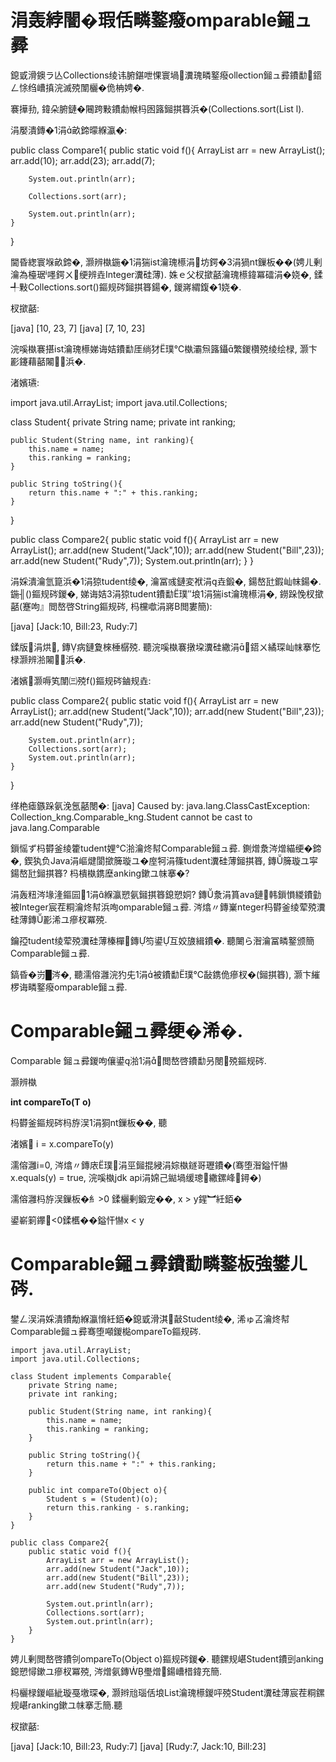 # 涓轰綍闇�瑕佸疄鐜癈omparable鎺ュ彛

鎴戜滑鐭ラ亾Collections绫讳腑鍖呭惈寰堝瀵瑰疄鐜癈ollection鎺ュ彛鐨勫鍣ㄥ悇绉嶆搷浣滅殑闈欐�佹柟娉�.

褰撶劧, 鍏朵腑鏈�闀跨敤鐨勮帿杩囦簬鎺掑簭浜�(Collections.sort(List l).

涓嬮潰鏄�1涓畝鍗曚緥瀛�:

public class Compare1{
    public static void f(){
        ArrayList arr = new ArrayList();
        arr.add(10);
        arr.add(23);
        arr.add(7);
 
        System.out.println(arr);
 
        Collections.sort(arr);
        
        System.out.println(arr);
    } 
}

閫昏緫寰堢畝鍗�, 灏辨槸鍦�1涓猯ist瀹瑰櫒涓坊鍔�3涓猧nt鏁板��(娉ㄦ剰瀹為檯琚嚜鍔ㄨ绠辨垚Integer瀵硅薄).
姝ｅ父杈撳嚭瀹瑰櫒鍏冪礌涓�娆�, 鍒╃敤Collections.sort()鏂规硶鎺掑簭鍚�, 鍐嶈緭鍑�1娆�.


杈撳嚭:

   [java] [10, 23, 7]
   [java] [7, 10, 23]


浣嗘槸褰揕ist瀹瑰櫒娣诲姞鐨勫厓绱犲璞℃槸灞炰簬鑷繁鍐欑殑绫绘椂, 灏卞彲鑳藉嚭闂浜�.

渚嬪瓙:

import java.util.ArrayList;
import java.util.Collections;
 
class Student{
    private String name;
    private int ranking;
 
    public Student(String name, int ranking){
        this.name = name;
        this.ranking = ranking;
    } 
 
    public String toString(){
        return this.name + ":" + this.ranking;
    }
}
 
public class Compare2{
    public static void f(){
        ArrayList arr = new ArrayList();
        arr.add(new Student("Jack",10));
        arr.add(new Student("Bill",23));
        arr.add(new Student("Rudy",7)); 
        System.out.println(arr);
    } 
}

涓婇潰瀹氫箟浜�1涓猄tudent绫�, 瀹冨彧鏈変袱涓垚鍛�, 鍚嶅瓧鍜屾帓鍚�.
鍦╢()鏂规硶鍐�, 娣诲姞3涓猄tudent鐨勫璞″埌1涓猯ist瀹瑰櫒涓�, 鐒跺悗杈撳嚭(蹇呴』閲嶅啓String鏂规硶, 杩欓噷涓嶈В閲婁簡):

[java] [Jack:10, Bill:23, Rudy:7]

鍒版涓烘, 鏄病鏈夐棶棰樼殑. 聽浣嗘槸褰撴垜瀵硅繖涓鍣ㄨ繘琛屾帓搴忔椂灏辨湁闂浜�.

渚嬪灏嗕笂闈㈢殑f()鏂规硶鏀规垚:

public class Compare2{
    public static void f(){
        ArrayList arr = new ArrayList();
        arr.add(new Student("Jack",10));
        arr.add(new Student("Bill",23));
        arr.add(new Student("Rudy",7));
 
        System.out.println(arr);
        Collections.sort(arr);
        System.out.println(arr);
    } 
}

缂栬瘧鏃跺氨浼氬嚭閿�:
 [java] Caused by: java.lang.ClassCastException: Collection_kng.Comparable_kng.Student cannot be cast to java.lang.Comparable

鎻愮ず杩欎釜绫籗tudent娌℃湁瀹炵幇Comparable鎺ュ彛.
鍘熷洜涔熷緢绠�鍗�, 鍥犱负Java涓嶇煡閬撳簲璇ユ�庢牱涓篠tudent瀵硅薄鎺掑簭, 鏄簲璇ユ寜鍚嶅瓧鎺掑簭? 杩樻槸鎸塺anking鏉ユ帓搴�?


涓轰粈涔堟湰鏂囩1涓緥瀛愬氨鎺掑簭鎴愬姛? 鏄洜涓篔ava鏈韩鎻愪緵鐨勭被Integer宸茬粡瀹炵幇浜咰omparable鎺ュ彛. 涔熻〃鏄嶪nteger杩欎釜绫荤殑瀵硅薄鏄彲浠ユ瘮杈冪殑.


鑰孲tudent绫荤殑瀵硅薄榛樿鏄笉鍙互姣旇緝鐨�. 聽闄ら潪瀹冨疄鐜颁簡Comparable鎺ュ彛.


鎬昏�岃█涔�, 聽濡傛灉浣犳兂1涓被鐨勫璞℃敮鎸佹瘮杈�(鎺掑簭), 灏卞繀椤诲疄鐜癈omparable鎺ュ彛.


# Comparable鎺ュ彛绠�浠�.

Comparable 鎺ュ彛鍐呴儴鍙湁1涓閲嶅啓鐨勫叧閿殑鏂规硶.

灏辨槸

**int compareTo(T o)**

杩欎釜鏂规硶杩斿洖1涓狪nt鏁板��, 聽

渚嬪 i = x.compareTo(y)

濡傛灉i=0, 涔熻〃鏄庡璞涓巠鎺掍綅涓婃槸鐩哥瓑鐨�(骞堕潪鎰忓懗x.equals(y) = true, 浣嗘槸jdk api涓婂己鐑堝缓璁繖鏍峰鐞�)

濡傛灉杩斿洖鏁板�糹>0 鍒欐剰鍛宠��, x > y鍟︼紝銆�

鍙嶄箣鑻<0鍒欍��鎰忓懗x < y


# Comparable鎺ュ彛鐨勫疄鐜板強鐢ㄦ硶.
鐢ㄥ洖涓婇潰鐨勪緥瀛愶紝銆�鎴戜滑淇敼Student绫�, 浠ゅ叾瀹炵幇Comparable鎺ュ彛骞堕噸鍐檆ompareTo鏂规硶.

    import java.util.ArrayList;
    import java.util.Collections;

    class Student implements Comparable{
        private String name;
        private int ranking;
 
        public Student(String name, int ranking){
            this.name = name;
            this.ranking = ranking;
        } 
 
        public String toString(){
            return this.name + ":" + this.ranking;
        }
 
        public int compareTo(Object o){
            Student s = (Student)(o);
            return this.ranking - s.ranking;
        }
    }
 
    public class Compare2{
        public static void f(){
            ArrayList arr = new ArrayList();
            arr.add(new Student("Jack",10));
            arr.add(new Student("Bill",23));
            arr.add(new Student("Rudy",7));
 
            System.out.println(arr);
            Collections.sort(arr);
            System.out.println(arr);
        } 
    }


娉ㄦ剰閲嶅啓鐨刢ompareTo(Object o)鏂规硶鍐�. 聽鏍规嵁Student鐨剅anking鎴愬憳鏉ユ瘮杈冪殑, 涔熷氨鏄璺熷鍚嶆棤鍏充簡.

杩欐椂鍐嶇紪璇戞墽琛�, 灏辫兘瑙佸埌List瀹瑰櫒鍐呯殑Student瀵硅薄宸茬粡鏍规嵁ranking鏉ユ帓搴忎簡.聽

杈撳嚭:

[java] [Jack:10, Bill:23, Rudy:7]
[java] [Rudy:7, Jack:10, Bill:23]

